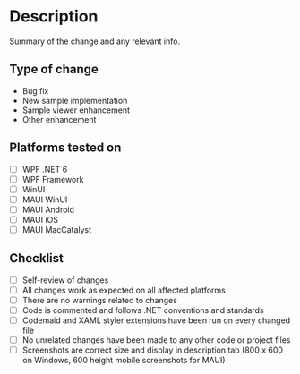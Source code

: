 # Description

Summary of the change and any relevant info.

## Type of change

<!--- Delete any that don't apply -->

- Bug fix
- New sample implementation
- Sample viewer enhancement
- Other enhancement

## Platforms tested on

<!--- Delete any that don't apply -->

- [ ] WPF .NET 6
- [ ] WPF Framework
- [ ] WinUI
- [ ] MAUI WinUI
- [ ] MAUI Android
- [ ] MAUI iOS
- [ ] MAUI MacCatalyst

## Checklist

<!--- Delete any that don't apply -->

- [ ] Self-review of changes
- [ ] All changes work as expected on all affected platforms
- [ ] There are no warnings related to changes
- [ ] Code is commented and follows .NET conventions and standards
- [ ] Codemaid and XAML styler extensions have been run on every changed file
- [ ] No unrelated changes have been made to any other code or project files
- [ ] Screenshots are correct size and display in description tab (800 x 600 on Windows, 600 height mobile screenshots for MAUI)
